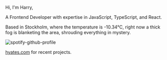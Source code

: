 Hi, I'm Harry,

A Frontend Developer with expertise in JavaScript, TypeScript, and React.

<!-- WEATHER_START -->
Based in Stockholm, where the temperature is -10.34°C, right now a thick fog is blanketing the area, shrouding everything in mystery.
<!-- WEATHER_END -->

<p align="left">
  <a>
    <img src="https://spotify-github-profile.vercel.app/api/view?uid=bigbello&cover_image=true&theme=natemoo-re&show_offline=true&background_color=121212&interchange=false&bar_color=53b14f&bar_color_cover=false" alt="spotify-github-profile">
  </a>
</p>

[hyates.com](http://hyates.com) for recent projects.




